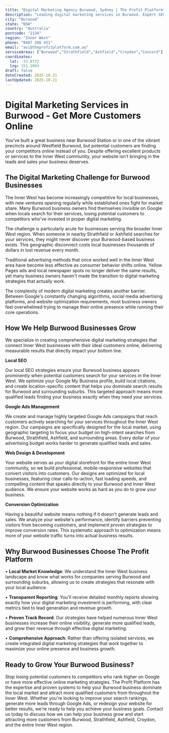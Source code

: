```yaml
---
title: "Digital Marketing Agency Burwood, Sydney | The Profit Platform"
description: "Leading digital marketing services in Burwood. Expert SEO, Google Ads & web design for Inner West businesses. Call 0487 286 451 for a free consultation."
city: "Burwood"
state: "NSW"
country: "Australia"
postcode: "2134"
region: "Inner West"
phone: "0487 286 451"
email: "avi@theprofitplatform.com.au"
serviceAreas: ["Burwood","Strathfield","Ashfield","Croydon","Concord"]
coordinates:
  lat: -33.8772
  lng: 151.1043
draft: false
dateCreated: 2025-10-21
lastUpdated: 2025-10-21
---
```


<script type="application/ld+json">
{
  "@context": "https://schema.org",
  "@type": "LocalBusiness",
  "@id": "https://theprofitplatform.com.au/locations/burwood/",
  "name": "The Profit Platform",
  "description": "Leading digital marketing services in Burwood. Expert SEO, Google Ads & web design for Inner West businesses. Call 0487 286 451 for a free consultation.",
  "url": "https://theprofitplatform.com.au/locations/burwood/",
  "telephone": "0487 286 451",
  "email": "avi@theprofitplatform.com.au",
  "address": {
    "@type": "PostalAddress",
    "addressLocality": "Burwood",
    "addressRegion": "NSW",
    "postalCode": "2134",
    "addressCountry": "AU"
  },
  "areaServed": {
    "@type": "City",
    "name": "Burwood"
  },
  "priceRange": "$$",
  "openingHours": "Mo-Fr 09:00-18:00",
  "sameAs": [
    "https://www.facebook.com/theprofitplatform",
    "https://www.linkedin.com/company/theprofitplatform",
    "https://twitter.com/profitplatform"
  ],
  "geo": {
    "@type": "GeoCoordinates"
  }
}
</script>


# Digital Marketing Services in Burwood - Get More Customers Online

You've built a great business near Burwood Station or in one of the vibrant precincts around Westfield Burwood, but potential customers are finding your competitors online instead of you. Despite offering excellent products or services to the Inner West community, your website isn't bringing in the leads and sales your business deserves.

## The Digital Marketing Challenge for Burwood Businesses

The Inner West has become increasingly competitive for local businesses, with new ventures opening regularly while established ones fight for market share. Many Burwood business owners find themselves invisible on Google when locals search for their services, losing potential customers to competitors who've invested in proper digital marketing.

The challenge is particularly acute for businesses serving the broader Inner West region. When someone in nearby Strathfield or Ashfield searches for your services, they might never discover your Burwood-based business exists. This geographic disconnect costs local businesses thousands of dollars in lost revenue every month.

Traditional advertising methods that once worked well in the Inner West area have become less effective as consumer behavior shifts online. Yellow Pages ads and local newspaper spots no longer deliver the same results, yet many business owners haven't made the transition to digital marketing strategies that actually work.

The complexity of modern digital marketing creates another barrier. Between Google's constantly changing algorithms, social media advertising platforms, and website optimization requirements, most business owners feel overwhelmed trying to manage their online presence while running their core operations.

## How We Help Burwood Businesses Grow

We specialize in creating comprehensive digital marketing strategies that connect Inner West businesses with their ideal customers online, delivering measurable results that directly impact your bottom line.

**Local SEO**

Our local SEO strategies ensure your Burwood business appears prominently when potential customers search for your services in the Inner West. We optimize your Google My Business profile, build local citations, and create location-specific content that helps you dominate search results for Burwood and surrounding suburbs. This targeted approach means more qualified leads finding your business exactly when they need your services.

**Google Ads Management**

We create and manage highly targeted Google Ads campaigns that reach customers actively searching for your services throughout the Inner West region. Our campaigns are specifically designed for the local market, using geographic targeting to focus your budget on high-intent searches from Burwood, Strathfield, Ashfield, and surrounding areas. Every dollar of your advertising budget works harder to generate qualified leads and sales.

**Web Design & Development**

Your website serves as your digital storefront for the entire Inner West community, so we build professional, mobile-responsive websites that convert visitors into customers. Our designs are optimized for local businesses, featuring clear calls-to-action, fast loading speeds, and compelling content that speaks directly to your Burwood and Inner West audience. We ensure your website works as hard as you do to grow your business.

**Conversion Optimization**

Having a beautiful website means nothing if it doesn't generate leads and sales. We analyze your website's performance, identify barriers preventing visitors from becoming customers, and implement proven strategies to improve conversion rates. This systematic approach to optimization means more of your website traffic turns into actual business results.

## Why Burwood Businesses Choose The Profit Platform

• **Local Market Knowledge**: We understand the Inner West business landscape and know what works for companies serving Burwood and surrounding suburbs, allowing us to create strategies that resonate with your local audience.

• **Transparent Reporting**: You'll receive detailed monthly reports showing exactly how your digital marketing investment is performing, with clear metrics tied to lead generation and revenue growth.

• **Proven Track Record**: Our strategies have helped numerous Inner West businesses increase their online visibility, generate more qualified leads, and grow their revenue through effective digital marketing.

• **Comprehensive Approach**: Rather than offering isolated services, we create integrated digital marketing strategies that work together to maximize your online presence and business growth.

## Ready to Grow Your Burwood Business?

Stop losing potential customers to competitors who rank higher on Google or have more effective online marketing strategies. The Profit Platform has the expertise and proven systems to help your Burwood business dominate the local market and attract more qualified customers from throughout the Inner West. Whether you're looking to improve your search rankings, generate more leads through Google Ads, or redesign your website for better results, we're ready to help you achieve your business goals. Contact us today to discuss how we can help your business grow and start attracting more customers from Burwood, Strathfield, Ashfield, Croydon, and the entire Inner West region.